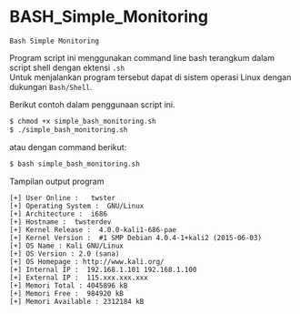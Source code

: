 # BASH_Simple_Monitoring
`Bash Simple Monitoring`

Program script ini menggunakan command line bash terangkum dalam script shell dengan ektensi `.sh`<br>
Untuk menjalankan program tersebut dapat di sistem operasi Linux dengan dukungan `Bash/Shell`.

Berikut contoh dalam penggunaan script ini.
```bash
$ chmod +x simple_bash_monitoring.sh
$ ./simple_bash_monitoring.sh
```
atau dengan command berikut:
```bash
$ bash simple_bash_monitoring.sh
```
Tampilan output program
```
[+] User Online :   twster
[+] Operating System :  GNU/Linux
[+] Architecture :  i686
[+] Hostname :  twsterdev
[+] Kernel Release :  4.0.0-kali1-686-pae
[+] Kernel Version :  #1 SMP Debian 4.0.4-1+kali2 (2015-06-03)
[+] OS Name : Kali GNU/Linux
[+] OS Version : 2.0 (sana)
[+] OS Homepage : http://www.kali.org/
[+] Internal IP :  192.168.1.101 192.168.1.100
[+] External IP :  115.xxx.xxx.xxx
[+] Memori Total : 4045896 kB
[+] Memori Free :  984920 kB
[+] Memori Available : 2312184 kB
```
